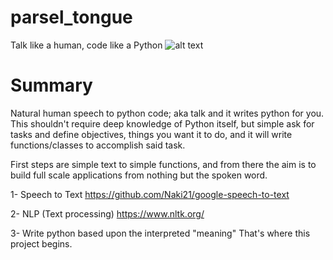 # parsel_tongue
Talk like a human, code like a Python
![alt text](https://1.bp.blogspot.com/-4RNjcRnhpfg/WK89ofWK74I/AAAAAAAAVuE/Ompito5jsrkZw8djBVxm2lOCr-mL7c2SACLcB/s1600/harry-potter-parseltongue.png)

# Summary
Natural human speech to python code; aka talk and it writes python for you.  This shouldn't require deep knowledge of Python itself, but simple ask for tasks and define objectives, things you want it to do, and it will write functions/classes to accomplish said task.

First steps are simple text to simple functions, and from there the aim is to build full scale applications from nothing but the spoken word.

1- Speech to Text
https://github.com/Naki21/google-speech-to-text

2- NLP (Text processing)
https://www.nltk.org/

3- Write python based upon the interpreted "meaning"
That's where this project begins.
